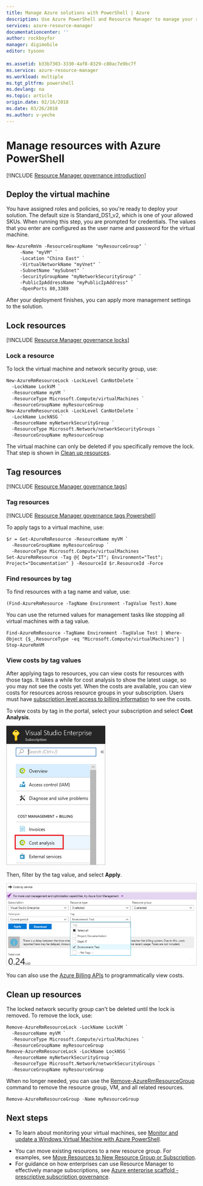 ```yaml
---
title: Manage Azure solutions with PowerShell | Azure
description: Use Azure PowerShell and Resource Manager to manage your resources.
services: azure-resource-manager
documentationcenter: ''
author: rockboyfor
manager: digimobile
editor: tysonn

ms.assetid: b33b7303-3330-4af8-8329-c80ac7e9bc7f
ms.service: azure-resource-manager
ms.workload: multiple
ms.tgt_pltfrm: powershell
ms.devlang: na
ms.topic: article
origin.date: 02/16/2018
ms.date: 03/26/2018
ms.author: v-yeche
---
```

# Manage resources with Azure PowerShell

[!INCLUDE [Resource Manager governance introduction](../../includes/resource-manager-governance-intro.md)]

<!-- Not Avaiable on [!INCLUDE [cloud-shell-powershell.md](../../includes/cloud-shell-powershell.md)] 00>

If you choose to install and use the PowerShell locally, see [Install Azure PowerShell module](https://docs.microsoft.com/powershell/azure/install-azurerm-ps). If you are running PowerShell locally, you also need to run `Login-AzureRmAccount -EnvironmentName AzureChinaCloud` to create a connection with Azure.

## Understand scope

[!INCLUDE [Resource Manager governance scope](../../includes/resource-manager-governance-scope.md)]

In this article, you apply all management settings to a resource group so you can easily remove those settings when done.

Let's create the resource group.

```azurepowershell-interactive
Set-AzureRmContext -Subscription <subscription-name>
New-AzureRmResourceGroup -Name myResourceGroup -Location ChinaEast
```

Currently, the resource group is empty.

## Role-based access control

[!INCLUDE [Resource Manager governance policy](../../includes/resource-manager-governance-rbac.md)]

### Assign a role

In this article, you deploy a virtual machine and its related virtual network. For managing virtual machine solutions, there are three resource-specific roles that provide commonly needed access:

* [Virtual Machine Contributor](../active-directory/role-based-access-built-in-roles.md#virtual-machine-contributor)
* [Network Contributor](../active-directory/role-based-access-built-in-roles.md#network-contributor)
* [Storage Account Contributor](../active-directory/role-based-access-built-in-roles.md#storage-account-contributor)

Instead of assigning roles to individual users, it's often easier to [create an Azure Active Directory group](../active-directory/active-directory-groups-create-azure-portal.md) for users who need to take similar actions. Then, assign that group to the appropriate role. To simplify this article, you create an Azure Active Directory group without members. You can still assign this group to a role for a scope. 

The following example creates a group and assigns it to the Virtual Machine Contributor role for the resource group. To run the `New-AzureAdGroup` command, you must either use the [Azure Cloud Shell](/cloud-shell/overview) or [download the Azure AD PowerShell module](https://www.powershellgallery.com/packages/AzureAD/).

```azurepowershell-interactive
$adgroup = New-AzureADGroup -DisplayName VMDemoContributors `
  -MailNickName vmDemoGroup `
  -MailEnabled $false `
  -SecurityEnabled $true
New-AzureRmRoleAssignment -ObjectId $adgroup.ObjectId `
  -ResourceGroupName myResourceGroup `
  -RoleDefinitionName "Virtual Machine Contributor"
```

Typically, you repeat the process for **Network Contributor** and **Storage Account Contributor** to make sure users are assigned to manage the deployed resources. In this article, you can skip those steps.

<!-- Not Available on ## Azure policies -->

## Deploy the virtual machine

You have assigned roles and policies, so you're ready to deploy your solution. The default size is Standard_DS1_v2, which is one of your allowed SKUs. When running this step, you are prompted for credentials. The values that you enter are configured as the user name and password for the virtual machine.

```azurepowershell-interactive
New-AzureRmVm -ResourceGroupName "myResourceGroup" `
     -Name "myVM" `
     -Location "China East" `
     -VirtualNetworkName "myVnet" `
     -SubnetName "mySubnet" `
     -SecurityGroupName "myNetworkSecurityGroup" `
     -PublicIpAddressName "myPublicIpAddress" `
     -OpenPorts 80,3389
```

After your deployment finishes, you can apply more management settings to the solution.

## Lock resources

[!INCLUDE [Resource Manager governance locks](../../includes/resource-manager-governance-locks.md)]

### Lock a resource

To lock the virtual machine and network security group, use:

```azurepowershell-interactive
New-AzureRmResourceLock -LockLevel CanNotDelete `
  -LockName LockVM `
  -ResourceName myVM `
  -ResourceType Microsoft.Compute/virtualMachines `
  -ResourceGroupName myResourceGroup
New-AzureRmResourceLock -LockLevel CanNotDelete `
  -LockName LockNSG `
  -ResourceName myNetworkSecurityGroup `
  -ResourceType Microsoft.Network/networkSecurityGroups `
  -ResourceGroupName myResourceGroup
```

The virtual machine can only be deleted if you specifically remove the lock. That step is shown in [Clean up resources](#clean-up-resources).

## Tag resources

[!INCLUDE [Resource Manager governance tags](../../includes/resource-manager-governance-tags.md)]

### Tag resources

[!INCLUDE [Resource Manager governance tags Powershell](../../includes/resource-manager-governance-tags-powershell.md)]

To apply tags to a virtual machine, use:

```azurepowershell-interactive
$r = Get-AzureRmResource -ResourceName myVM `
  -ResourceGroupName myResourceGroup `
  -ResourceType Microsoft.Compute/virtualMachines
Set-AzureRmResource -Tag @{ Dept="IT"; Environment="Test"; Project="Documentation" } -ResourceId $r.ResourceId -Force
```

### Find resources by tag

To find resources with a tag name and value, use:

```azurepowershell-interactive
(Find-AzureRmResource -TagName Environment -TagValue Test).Name
```

You can use the returned values for management tasks like stopping all virtual machines with a tag value.

```azurepowershell-interactive
Find-AzureRmResource -TagName Environment -TagValue Test | Where-Object {$_.ResourceType -eq "Microsoft.Compute/virtualMachines"} | Stop-AzureRmVM
```

### View costs by tag values

After applying tags to resources, you can view costs for resources with those tags. It takes a while for cost analysis to show the latest usage, so you may not see the costs yet. When the costs are available, you can view costs for resources across resource groups in your subscription. Users must have [subscription level access to billing information](../billing/billing-manage-access.md) to see the costs.

To view costs by tag in the portal, select your subscription and select **Cost Analysis**.

![Cost analysis](./media/powershell-azure-resource-manager/select-cost-analysis.png)

Then, filter by the tag value, and select **Apply**.

![View cost by tag](./media/powershell-azure-resource-manager/view-costs-by-tag.png)

You can also use the [Azure Billing APIs](../billing/billing-usage-rate-card-overview.md) to programmatically view costs.

## Clean up resources

The locked network security group can't be deleted until the lock is removed. To remove the lock, use:

```azurepowershell-interactive
Remove-AzureRmResourceLock -LockName LockVM `
  -ResourceName myVM `
  -ResourceType Microsoft.Compute/virtualMachines `
  -ResourceGroupName myResourceGroup
Remove-AzureRmResourceLock -LockName LockNSG `
  -ResourceName myNetworkSecurityGroup `
  -ResourceType Microsoft.Network/networkSecurityGroups `
  -ResourceGroupName myResourceGroup
```

When no longer needed, you can use the [Remove-AzureRmResourceGroup](https://docs.microsoft.com/powershell/module/azurerm.resources/remove-azurermresourcegroup) command to remove the resource group, VM, and all related resources.

```powershell
Remove-AzureRmResourceGroup -Name myResourceGroup
```

## Next steps
* To learn about monitoring your virtual machines, see [Monitor and update a Windows Virtual Machine with Azure PowerShell](../virtual-machines/windows/tutorial-monitoring.md).
<!-- Not Available on [Monitor virtual machine security by using Azure Security Center](../virtual-machines/windows/tutorial-azure-security.md) -->
* You can move existing resources to a new resource group. For examples, see [Move Resources to New Resource Group or Subscription](resource-group-move-resources.md).
* For guidance on how enterprises can use Resource Manager to effectively manage subscriptions, see [Azure enterprise scaffold - prescriptive subscription governance](resource-manager-subscription-governance.md).

<!--Update_Description: update meta properties, wording update, update link -->
<!--The parent file of includes file of resource-manager-governance-intro.md-->
<!--ms.date:03/26/2018-->
